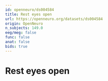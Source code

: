```yaml
---
id: openneuro/ds004584
title: Rest eyes open
url: https://openneuro.org/datasets/ds004584
origin: OpenNeuro
n_subjects: 149.0
eeg/meg: false
func: false
anat: false
bids: true
---
```


# Rest eyes open
